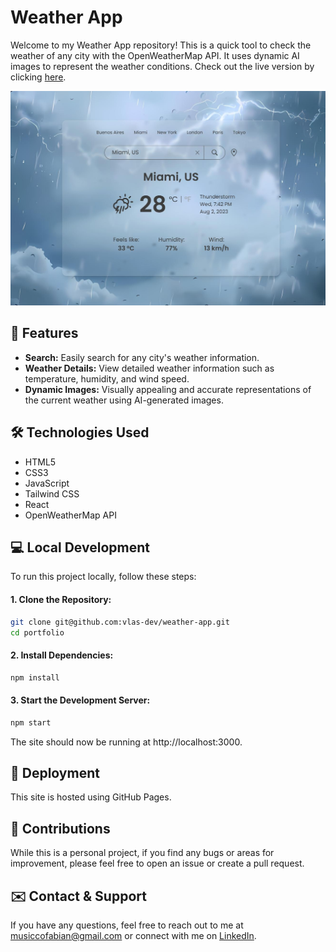 # Weather App

Welcome to my Weather App repository! This is a quick tool to check the weather of any city with the OpenWeatherMap API. It uses dynamic AI images to represent the weather conditions. Check out the live version by clicking [here](https://vlas-dev.github.io/weather-app/).

![Screenshot of the weather app](screenshot.jpg)

## 🌟 Features

- **Search:** Easily search for any city's weather information.
- **Weather Details:** View detailed weather information such as temperature, humidity, and wind speed.
- **Dynamic Images:** Visually appealing and accurate representations of the current weather using AI-generated images.

## 🛠 Technologies Used

- HTML5
- CSS3
- JavaScript
- Tailwind CSS
- React
- OpenWeatherMap API

## 💻 Local Development

To run this project locally, follow these steps:

#### 1. Clone the Repository:
```bash
git clone git@github.com:vlas-dev/weather-app.git
cd portfolio
```
#### 2. Install Dependencies:
```bash
npm install
```
#### 3. Start the Development Server:
```bash
npm start
```

The site should now be running at http://localhost:3000.

## 🚀 Deployment
This site is hosted using GitHub Pages.

## 🤝 Contributions
While this is a personal project, if you find any bugs or areas for improvement, please feel free to open an issue or create a pull request.

## ✉️ Contact & Support
If you have any questions, feel free to reach out to me at [musiccofabian@gmail.com](mailto:musiccofabian@gmail.com) or connect with me on [LinkedIn](https://www.linkedin.com/in/fabi%C3%A1n-musicco-a164231b4/).
